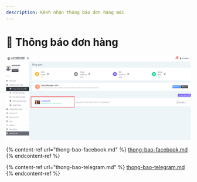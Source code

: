```yaml
---
description: Kênh nhận thông báo đơn hàng mới
---
```


# 🔔 Thông báo đơn hàng

![Bạn cần thêm Shop muốn nhận thông báo vào AutoShopee](<../../.gitbook/assets/image (106).png>)

{% content-ref url="thong-bao-facebook.md" %}
[thong-bao-facebook.md](thong-bao-facebook.md)
{% endcontent-ref %}

{% content-ref url="thong-bao-telegram.md" %}
[thong-bao-telegram.md](thong-bao-telegram.md)
{% endcontent-ref %}
